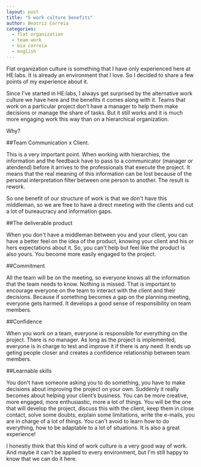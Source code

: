 ```yaml
---
layout: post
title: "5 work culture benefits"
author: Beatriz Correia
categories:
  - flat organization
  - team work
  - bia correia
  - english
---
```


Flat organization culture is something that I have only experienced here at HE:labs. It is already an environment that I love. So I decided to share a few points of my experience about it.

<!--more-->

Since I've started in HE:labs, I always get surprised by the alternative work culture we have here and the benefits it comes along with it. Teams that work on a particular project don’t have a manager to help them make decisions or manage the share of tasks. But it still works and it is much more engaging work this way than on a hierarchical organization.

Why?

##Team Communication x Client.

This is a very important point. When working with hierarchies, the information and the feedback have to pass to a communicator (manager or atendend) before it arrives to the professionals that execute the project. It means that the real meaning of this information can be lost because of the personal interpretation filter between one person to another. The result is rework. 

So one benefit of our structure of work is that we don't have this middleman, so we are free to have a direct meeting with the clients and cut a lot of bureaucracy and information gaps. 

##The deliverable product

When you don't have a middleman between you and your client, you can have a better feel on the idea of the product, knowing your client and his or hers expectations about it. So, you can't help but feel like the product is also yours. You become more easily engaged to the project.

##Commitment

All the team will be on the meeting, so everyone knows all the information that the team needs to know. Nothing is missed. That is important to encourage everyone on the team to interact with the client and their decisions. Because if something becomes a gap on the planning meeting, everyone gets harmed. It develops a good sense of responsibility on team members.

##Confidence

When you work on a team, everyone is responsible for everything on the project. There is no manager. As long as the project is implemented, everyone is in charge to test and improve it if there is any need. It ends up geting people closer and creates a confidence relationship between team members. 

##Learnable skills

You don't have someone asking you to do something, you have to make decisions about improving the project on your own. Suddenly it really becomes about helping your client’s business. You can be more creative, more engaged, more enthusiastic, more a lot of things. You will be the one that will develop the project, discuss this with the client, keep them in close contact, solve some doubts, explain some limitations, write the e-mails, you are in charge of a lot of things. You can't avoid to learn how to do everything, how to be adaptable to a lot of situations. It is also a great experience!

I honestly think that this kind of work culture is a very good way of work. And maybe it can't be applied to every environment, but I'm still happy to know that we can do it here. 


